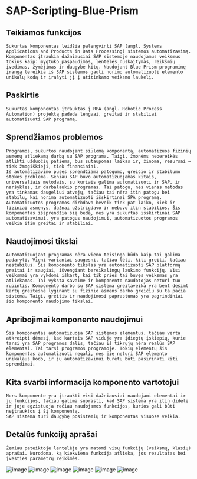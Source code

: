 # SAP-Scripting-Blue-Prism

## Teikiamos funkcijos
	Sukurtas komponentas leidžia palengvinti SAP (angl. Systems Applications and Products in Data Processing) sistemos automatizavimą. Komponentas įtraukia dažniausiai SAP sistemoje naudojamus veiksmus tokius kaip: mygtuko paspaudimas, lentelės nuskaitymas, reikšmių įvedimas, žymėjimas ir daugybė kitų. Naudojant Blue Prism programinę įrangą tereikia iš SAP sistemos gauti norimo automatizuoti elemento unikalų kodą ir įrašyti jį į atitinkamo veiksmo laukelį.
## Paskirtis
	Sukurtas komponentas įtrauktas į RPA (angl. Robotic Process Automation) projektą padeda lengvai, greitai ir stabiliai automatizuoti SAP programą.
## Sprendžiamos problemos
	Programos, sukurtos naudojant siūlomą komponentą, automatizuos fizinių asmenų atliekamą darbą su SAP programa. Taigi, žmonėms nebereikės atlikti užduočių patiems, bus sutaupomas laikas ir, žinoma, resursai – tiek žmogiškieji, tiek finansiniai.
	Iš automatizavimo pusės sprendžiama patogumo, greičio ir stabilumo stokos problema. Seniau SAP buvo automatizuojamas kitais, universaliais metodais, su kuriais galima automatizuoti ir SAP, ir naršykles, ir darbalaukio programas. Tai patogu, nes vienas metodas yra tinkamas daugeliui atvejų, tačiau tai nėra itin patogu bei stabilu, kai norima automatizuoti išskirtinai SPA programą. Automatizuotos programos dirbdavo beveik tiek pat laiko, kiek ir fiziniai asmenys, dažnai užstrigdavo ir nebuvo itin stabilios. Šis komponentas išsprendžia šią bėdą, nes yra sukurtas išskirtinai SAP automatizavimui, yra patogus naudojimui, automatizuotos programos veikia itin greitai ir stabiliai.
## Naudojimosi tikslai
	Automatizuojant programas nėra vieno teisingo būdo kaip tai galima padaryti. Vieni variantai saugesni, tačiau lėti, kiti greiti, tačiau nestabilūs. Šis komponento tikslas yra automatizuoti SAP platformą greitai ir saugiai, išvengiant bereikalingų laukimo funkcijų. Visi veiksmai yra vykdomi iškart, kai tik prieš tai buvęs veiksmas yra atliekamas. Tai vyksta savaime ir komponento naudotojas neturi tuo rūpintis. Komponento darbo su SAP sistema greitaveika yra bent dešimt kartų greitesnė lyginant su fizinio asmens darbo greičiu su ta pačia sistema. Taigi, greitis ir naudojimosi paprastumas yra pagrindiniai šio komponento naudojimo tikslai.
## Apribojimai komponento naudojimui
	Šis komponentas automatizuoja SAP sistemos elementus, tačiau verta atkreipti dėmesį, kad kartais SAP viduje yra įdiegtų įskiepių, kurie tarsi yra SAP programos dalis, tačiau iš tikrųjų nėra realūs SAP elementai. Tai tarsi programos programoje. Tokių elementų šis komponentas automatizuoti negali, nes jie neturi SAP elemento unikalaus kodo, ir jų automatizavimui turėtų būti pasirinkti kiti sprendimai.
##	Kita svarbi informacija komponento vartotojui
	Nors komponente yra įtraukti visi dažniausiai naudojami elementai ir jų funkcijos, tačiau galima suprasti, kad SAP sistema yra itin didelė ir joje egzistuoja rečiau naudojamos funkcijos, kurios gali būti neįtrauktos į šį komponentą.
	SAP sistema turi daugybę posistemių ir komponentas visuose veikia.

## Detalūs funkcijų aprašai
	Žemiau pateiktoje lentelėje yra matomi visų funkcijų (veiksmų, klasių) aprašai. Nurodoma, ką kiekviena funkcija atlieka, jos rezultatas bei įvesties parametrų reikšmės.

![image](https://user-images.githubusercontent.com/32612736/114272958-e9f96a00-9a20-11eb-82da-6427e62b2e06.png)
![image](https://user-images.githubusercontent.com/32612736/114272975-f8e01c80-9a20-11eb-884b-21d64dc75d13.png)
![image](https://user-images.githubusercontent.com/32612736/114273067-570cff80-9a21-11eb-8dd1-5893630afddc.png)
![image](https://user-images.githubusercontent.com/32612736/114272997-0eeddd00-9a21-11eb-82bc-3cb74b8d8634.png)
![image](https://user-images.githubusercontent.com/32612736/114273009-1a410880-9a21-11eb-8326-fb31a782bcb7.png)
![image](https://user-images.githubusercontent.com/32612736/114273016-24fb9d80-9a21-11eb-8bca-cc8edd8795d0.png)


